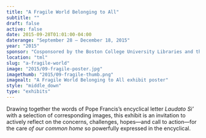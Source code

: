 ```yaml
---
title: "A Fragile World Belonging to All"
subtitle: ""
draft: false
active: false
date: 2015-09-28T01:01:00-04:00
daterange: "September 28 – December 18, 2015"
year: "2015"
sponsor: "Cosponsored by the Boston College University Libraries and the Boston College School of Theology and Ministry"
location: "tml"
slug: "a-fragile-world"
image: "2015/09-fragile-poster.jpg"
imagethumb: "2015/09-fragile-thumb.png"
imagealt: "A Fragile World Belonging to All exhibit poster"
style: "middle_down"
type: "exhibits"
---
```


Drawing together the words of Pope Francis&rsquo;s encyclical letter <em>Laudato Si&rsquo;</em> with a selection of corresponding images, this exhibit is an invitation   to actively reflect on the concerns, challenges, hopes—and call to   action—for the care <em>of our common home </em>so powerfully expressed in the encyclical.

<!--

Active:
    Yes (will appear on Exhibit's homepage)
    No (will not appear on Exhibit's homepage, but will appear in archives)

Gallery locations: 
    Burns Library (burns)
    Theology and Ministry Library (tml)
    O'Neill Level One (lvl1)
    O'Neill Level Three (lvl3)
    O'Neill Reading Room (reading)
    O'Neill Reading Room Back Wall (backwall)
    O'Neill Lobby (lobby)
    History Dept, Stokes Hall (stokes)
    Bapst Exhibits (bapsts)
    Archived Bapst Exhibits (bapstsarchive)
  
Need spaces for:

  Virtual Exhibits (virtual)
  Tip O'Neill (tiponeill)

Style:
    Poster on left, text on right (default)
    Poster on right, text on left (right)
    Poster large, centered above text (middle_top)
    Poster large, centered below text (middle_down)

Add'l images
    <img src="https://library.bc.edu/images/exhibits/XXXX/201X/00-XXXX.png" alt="words" class="float_left">
    <img src="https://library.bc.edu/images/exhibits/XXXX/201X/00-XXXX.png" alt="words" class="float_right">
    <img src="https://library.bc.edu/images/exhibits/XXXX/201X/00-XXXX.png" alt="words" class="center">

-->

